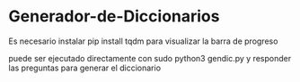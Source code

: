 # Generador-de-Diccionarios

Es necesario instalar pip install tqdm para visualizar la barra de progreso

puede ser ejecutado directamente con  sudo python3 gendic.py y responder las preguntas para generar el diccionario
